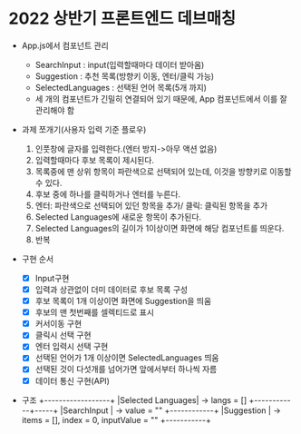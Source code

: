# 2022 상반기 프론트엔드 데브매칭

- App.js에서 컴포넌트 관리

  - SearchInput : input(입력할때마다 데이터 받아옴)
  - Suggestion : 추천 목록(방향키 이동, 엔터/클릭 가능)
  - SelectedLanguages : 선택된 언어 목록(5개 까지)
  - 세 개의 컴포넌트가 긴밀히 연결되어 있기 때문에, App 컴포넌트에서 이를 잘 관리해야 함

- 과제 쪼개기(사용자 입력 기준 플로우)

  1.  인풋창에 글자를 입력한다.(엔터 방지->아무 액션 없음)
  2.  입력할때마다 후보 목록이 제시된다.
  3.  목록중에 맨 상위 항목이 파란색으로 선택되어 있는데, 이것을 방향키로 이동할 수 있다.
  4.  후보 중에 하나를 클릭하거나 엔터를 누른다.
  5.  엔터: 파란색으로 선택되어 있던 항목을 추가/ 클릭: 클릭된 항목을 추가
  6.  Selected Languages에 새로운 항목이 추가된다.
  7.  Selected Languages의 길이가 1이상이면 화면에 해당 컴포넌트를 띄운다.
  8.  반복

- 구현 순서

  - [x] Input구현
  - [x] 입력과 상관없이 더미 데이터로 후보 목록 구성
  - [x] 후보 목록이 1개 이상이면 화면에 Suggestion을 띄움
  - [x] 후보의 맨 첫번째를 셀렉티드로 표시
  - [x] 커서이동 구현
  - [x] 클릭시 선택 구현
  - [x] 엔터 입력시 선택 구현
  - [x] 선택된 언어가 1개 이상이면 SelectedLanguages 띄움
  - [x] 선택된 것이 다섯개를 넘어가면 앞에서부터 하나씩 자름
  - [x] 데이터 통신 구현(API)

- 구조
  +------------------+
  |Selected Languages| -> langs = []
  +------------+-----+
  |SearchInput | -> value = ""
  +------------+
  |Suggestion | -> items = [], index = 0, inputValue = ""
  +-----------+
